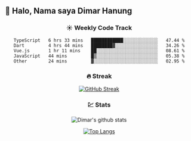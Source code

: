 ## 👋 Halo, Nama saya **Dimar Hanung**

<center>

### :sunny: Weekly Code Track
<!--START_SECTION:waka-->

```text
TypeScript   6 hrs 33 mins   ████████████░░░░░░░░░░░░░   47.44 %
Dart         4 hrs 44 mins   ████████▓░░░░░░░░░░░░░░░░   34.26 %
Vue.js       1 hr 11 mins    ██░░░░░░░░░░░░░░░░░░░░░░░   08.61 %
JavaScript   44 mins         █▒░░░░░░░░░░░░░░░░░░░░░░░   05.38 %
Other        24 mins         ▓░░░░░░░░░░░░░░░░░░░░░░░░   02.95 %
```

<!--END_SECTION:waka-->

### :fire: Streak

[![GitHub Streak](http://github-readme-streak-stats.herokuapp.com?user=dimar-hanung)](https://git.io/streak-stats)

### :chart: Stats

![Dimar's github stats](https://github-readme-stats.vercel.app/api?username=dimar-hanung&show_icons=true&theme=vue)

[![Top Langs](https://github-readme-stats.vercel.app/api/top-langs/?username=dimar-hanung)](#)

</center>
